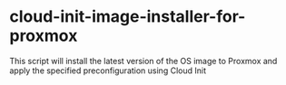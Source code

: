 # cloud-init-image-installer-for-proxmox
This script will install the latest version of the OS image to Proxmox and apply the specified preconfiguration using Cloud Init
